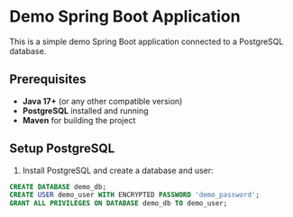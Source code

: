 # Demo Spring Boot Application

This is a simple demo Spring Boot application connected to a PostgreSQL database.

## Prerequisites

- **Java 17+** (or any other compatible version)
- **PostgreSQL** installed and running
- **Maven** for building the project

## Setup PostgreSQL

1. Install PostgreSQL and create a database and user:

```sql
CREATE DATABASE demo_db;
CREATE USER demo_user WITH ENCRYPTED PASSWORD 'demo_password';
GRANT ALL PRIVILEGES ON DATABASE demo_db TO demo_user;
